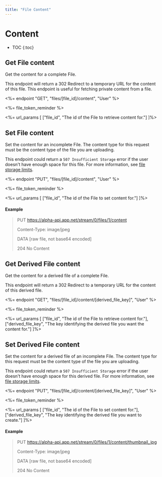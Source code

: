 ```yaml
---
title: "File Content"
---
```


# Content

* TOC
{:toc}

## Get File content

Get the content for a complete File.

This endpoint will return a 302 Redirect to a temporary URL for the content of this file. This endpoint is useful for fetching private content from a file.

<%= endpoint "GET", "files/[file_id]/content", "User" %>

<%= file_token_reminder %>

<%= url_params [
    ["file_id", "The id of the File to retrieve content for."]
]%>

## Set File content

Set the content for an incomplete File. The content type for this request must be the content type of the file you are uploading.

This endpoint could return a `507 Insufficient Storage` error if the user doesn't have enough space for this file. For more information, see [file storage limits](/docs/resources/file/#limits).

<%= endpoint "PUT", "files/[file_id]/content", "User" %>

<%= file_token_reminder %>

<%= url_params [
    ["file_id", "The id of the File to set content for."]
]%>

#### Example

> PUT https://alpha-api.app.net/stream/0/files/1/content
>
> Content-Type: image/jpeg
>
> DATA [raw file, not base64 encoded]
>
> 204 No Content


## Get Derived File content

Get the content for a derived file of a complete File.

This endpoint will return a 302 Redirect to a temporary URL for the content of this derived file.

<%= endpoint "GET", "files/[file_id]/content/[derived_file_key]", "User" %>

<%= file_token_reminder %>

<%= url_params [
    ["file_id", "The id of the File to retrieve content for."],
    ["derived_file_key", "The key identifying the derived file you want the content for."]
]%>

## Set Derived File content

Set the content for a derived file of an incomplete File. The content type for this request must be the content type of the file you are uploading.

This endpoint could return a `507 Insufficient Storage` error if the user doesn't have enough space for this derived file. For more information, see [file storage limits](/docs/resources/file/#limits).

<%= endpoint "PUT", "files/[file_id]/content/[derived_file_key]", "User" %>

<%= file_token_reminder %>

<%= url_params [
    ["file_id", "The id of the File to set content for."],
    ["derived_file_key", "The key identifying the derived file you want to create."]
]%>

#### Example

> PUT https://alpha-api.app.net/stream/0/files/1/content/thumbnail_jpg
>
> Content-Type: image/jpeg
>
> DATA [raw file, not base64 encoded]
>
> 204 No Content
